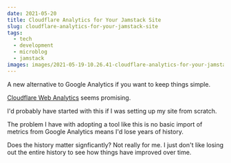 ```yaml
---
date: 2021-05-20
title: Cloudflare Analytics for Your Jamstack Site
slug: cloudflare-analytics-for-your-jamstack-site
tags:
  - tech
  - development
  - microblog
  - jamstack
images: images/2021-05-19-10.26.41-cloudflare-analytics-for-your-jamstack-site.png
---
```


A new alternative to Google Analytics if you want to keep things simple.

[Cloudflare Web Analytics](https://www.cloudflare.com/web-analytics) seems promising.

I'd probably have started with this if I was setting up my site from scratch.

The problem I have with adopting a tool like this is no basic import of metrics from Google Analytics means I'd lose years of history.

Does the history matter signficantly? Not really for me. I just don't like losing out the entire history to see how things have improved over time.

